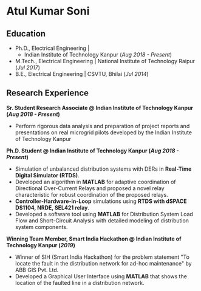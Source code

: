 # Atul Kumar Soni

## Education
- Ph.D., Electrical Engineering |
  - Indian Institute of Technology Kanpur (_Aug 2018 - Present_)								       		
- M.Tech., Electrical Engineering	| National Institute of Technology Raipur (_Jul 2017_)	 			        		
- B.E., Electrical Engineering | CSVTU, Bhilai (_Jul 2014_)

## Research Experience
**Sr. Student Research Associate @ Indian Institute of Technology Kanpur (_Aug 2018 - Present_)**
- Perform rigorous data analysis and preparation of project reports and presentations on real microgrid pilots developed by the Indian Institute of Technology Kanpur

**Ph.D. Student @ Indian Institute of Technology Kanpur (_Aug 2018 - Present_)**
- Simulation of unbalanced distribution systems with DERs in **Real-Time Digital Simulator (RTDS)**.
- Developed an algorithm in **MATLAB** for adaptive coordination of Directional Over-Current Relays and proposed a novel relay characteristic for robust coordination of the proposed relays.
- **Controller-Hardware-in-Loop** simulations using **RTDS with dSPACE DS1104, NRDE, SEL421 relay**.
- Developed a software tool using **MATLAB** for Distribution System Load Flow and Short-Circuit Analysis with detailed modeling of distribution system components.

**Winning Team Member, Smart India Hackathon @ Indian Institute of Technology Kanpur (_2019_)**
- Winner of SIH (Smart India Hackathon) for the problem statement "To locate the fault in the distribution network for ad-hoc maintenance" by ABB GIS Pvt. Ltd.
- Developed a Graphical User Interface using **MATLAB** that shows the location of the faulted line in a distribution network.

